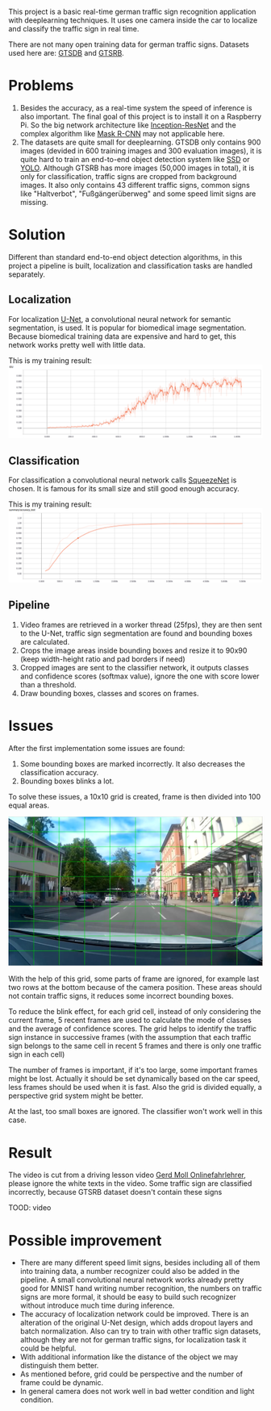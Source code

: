 This project is a basic real-time german traffic sign recognition application with deeplearning techniques. It uses one camera inside the car to localize and classify the traffic sign in real time.

There are not many open training data for german traffic signs. Datasets used here are: [GTSDB](http://benchmark.ini.rub.de/?section=gtsdb&subsection=dataset) and [GTSRB](http://benchmark.ini.rub.de/?section=gtsrb&subsection=dataset).

# Problems

1. Besides the accuracy, as a real-time system the speed of inference is also important. The final goal of this project is to install it on a Raspberry Pi. So the big network architecture like [Inception-ResNet](https://arxiv.org/abs/1602.07261) and the complex algorithm like [Mask R-CNN](https://arxiv.org/abs/1703.06870) may not applicable here.
2. The datasets are quite small for deeplearning. GTSDB only contains 900 images (devided in 600 training images and 300 evaluation images), it is quite hard to train an end-to-end object detection system like [SSD](https://arxiv.org/abs/1512.02325) or [YOLO](https://arxiv.org/abs/1612.08242). Although GTSRB has more images (50,000 images in total), it is only for classification, traffic signs are cropped from background images. It also only contains 43 different traffic signs, common signs like "Haltverbot", "Fußgängerüberweg" and some speed limit signs are missing.

# Solution

Different than standard end-to-end object detection algorithms, in this project a pipeline is built, localization and classification tasks are handled separately.

## Localization
For localization [U-Net](https://arxiv.org/abs/1505.04597), a convolutional neural network for semantic segmentation, is used. It is popular for biomedical image segmentation. Because biomedical training data are expensive and hard to get, this network works pretty well with little data.

This is my training result:
![localization](https://raw.githubusercontent.com/helloyide/real-time-German-traffic-sign-recognition/master/img/localization.png)

## Classification
For classification a convolutional neural network calls [SqueezeNet](https://arxiv.org/abs/1602.07360) is chosen. It is famous for its small size and still good enough accuracy.

This is my training result:
![classification](https://raw.githubusercontent.com/helloyide/real-time-German-traffic-sign-recognition/master/img/classification.png)

## Pipeline
1. Video frames are retrieved in a worker thread (25fps), they are then sent to the U-Net, traffic sign segmentation are found and bounding boxes are calculated.  
2. Crops the image areas inside bounding boxes and resize it to 90x90 (keep width-height ratio and pad borders if need) 
3. Cropped images are sent to the classifier network, it outputs classes and confidence scores (softmax value), ignore the one with score lower than a threshold. 
4. Draw bounding boxes, classes and scores on frames.

# Issues
After the first implementation some issues are found:

1. Some bounding boxes are marked incorrectly. It also decreases the classification accuracy.
2. Bounding boxes blinks a lot.

To solve these issues, a 10x10 grid is created, frame is then divided into 100 equal areas.

![grid](https://raw.githubusercontent.com/helloyide/real-time-German-traffic-sign-recognition/master/img/grid.png)

With the help of this grid, some parts of frame are ignored, for example last two rows at the bottom because of the camera position. These areas should not contain traffic signs, it reduces some incorrect bounding boxes.  

To reduce the blink effect, for each grid cell, instead of only considering the current frame, 5 recent frames are used to calculate the mode of classes and the average of confidence scores.
The grid helps to identify the traffic sign instance in successive frames (with the assumption that each traffic sign belongs to the same cell in recent 5 frames and there is only one traffic sign in each cell)
  
The number of frames is important, if it's too large, some important frames might be lost. Actually it should be set dynamically based on the car speed, less frames should be used when it is fast.
Also the grid is divided equally, a perspective grid system might be better.

At the last, too small boxes are ignored. The classifier won't work well in this case.

# Result
The video is cut from a driving lesson video [Gerd Moll Onlinefahrlehrer](https://www.youtube.com/user/herrgerdmoll), please ignore the white texts in the video.
Some traffic sign are classified incorrectly, because GTSRB dataset doesn't contain these signs

TOOD: video

# Possible improvement
* There are many different speed limit signs, besides including all of them into training data, a number recognizer could also be added in the pipeline. A small convolutional neural network works already pretty good for MNIST hand writing number recognition, the numbers on traffic signs are more formal, it should be easy to build such recognizer without introduce much time during inference. 
* The accuracy of localization network could be improved. There is an alteration of the original U-Net design, which adds dropout layers and batch normalization. Also can try to train with other traffic sign datasets, although they are not for german traffic signs, for localization task it could be helpful.
* With additional information like the distance of the object we may distinguish them better.
* As mentioned before, grid could be perspective and the number of frame could be dynamic.
* In general camera does not work well in bad wetter condition and light condition.
